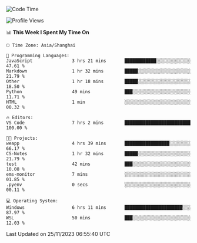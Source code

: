 <!--START_SECTION:waka-->
![Code Time](http://img.shields.io/badge/Code%20Time-1%2C392%20hrs%2041%20mins-blue)

![Profile Views](http://img.shields.io/badge/Profile%20Views-0-blue)

📊 **This Week I Spent My Time On** 

```text
🕑︎ Time Zone: Asia/Shanghai

💬 Programming Languages: 
JavaScript               3 hrs 21 mins       ████████████░░░░░░░░░░░░░   47.61 % 
Markdown                 1 hr 32 mins        █████░░░░░░░░░░░░░░░░░░░░   21.79 % 
Other                    1 hr 18 mins        █████░░░░░░░░░░░░░░░░░░░░   18.50 % 
Python                   49 mins             ███░░░░░░░░░░░░░░░░░░░░░░   11.71 % 
HTML                     1 min               ░░░░░░░░░░░░░░░░░░░░░░░░░   00.32 % 

🔥 Editors: 
VS Code                  7 hrs 2 mins        █████████████████████████   100.00 % 

🐱‍💻 Projects: 
weapp                    4 hrs 39 mins       █████████████████░░░░░░░░   66.17 % 
CS-Notes                 1 hr 32 mins        █████░░░░░░░░░░░░░░░░░░░░   21.79 % 
test                     42 mins             ███░░░░░░░░░░░░░░░░░░░░░░   10.08 % 
ems-monitor              7 mins              ░░░░░░░░░░░░░░░░░░░░░░░░░   01.85 % 
.pyenv                   0 secs              ░░░░░░░░░░░░░░░░░░░░░░░░░   00.11 % 

💻 Operating System: 
Windows                  6 hrs 11 mins       ██████████████████████░░░   87.97 % 
WSL                      50 mins             ███░░░░░░░░░░░░░░░░░░░░░░   12.03 % 
```


 Last Updated on 25/11/2023 06:55:40 UTC
<!--END_SECTION:waka-->